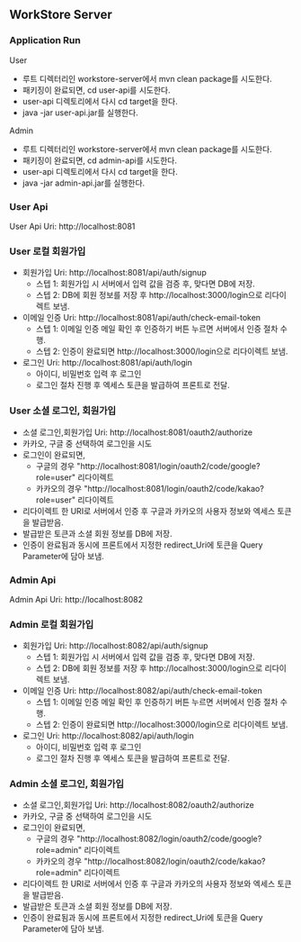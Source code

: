 ## WorkStore Server

### Application Run

User
- 루트 디렉터리인 workstore-server에서 mvn clean package를 시도한다.
- 패키징이 완료되면, cd user-api를 시도한다.
- user-api 디렉토리에서 다시 cd target을 한다.
- java -jar user-api.jar를 실행한다.

Admin
- 루트 디렉터리인 workstore-server에서 mvn clean package를 시도한다.
- 패키징이 완료되면, cd admin-api를 시도한다.
- user-api 디렉토리에서 다시 cd target을 한다.
- java -jar admin-api.jar를 실행한다.

### User Api

User Api Uri: http://localhost:8081

### User 로컬 회원가입

- 회원가입 Uri: http://localhost:8081/api/auth/signup
  - 스텝 1: 회원가입 시 서버에서 입력 값을 검증 후, 맞다면 DB에 저장.
  - 스텝 2: DB에 회원 정보를 저장 후 http://localhost:3000/login으로 리다이렉트 보냄.
- 이메일 인증 Uri: http://localhost:8081/api/auth/check-email-token
  - 스텝 1: 이메일 인증 메일 확인 후 인증하기 버튼 누르면 서버에서 인증 절차 수행.
  - 스텝 2: 인증이 완료되면 http://localhost:3000/login으로 리다이렉트 보냄.
- 로그인 Uri: http://localhost:8081/api/auth/login
  - 아이디, 비밀번호 입력 후 로그인
  - 로그인 절차 진행 후 엑세스 토큰을 발급하여 프론트로 전달.
  
### User 소셜 로그인, 회원가입

- 소셜 로그인,회원가입 Uri: http://localhost:8081/oauth2/authorize
- 카카오, 구글 중 선택하여 로그인을 시도
- 로그인이 완료되면,
  - 구글의 경우 "http://localhost:8081/login/oauth2/code/google?role=user" 리다이렉트
  - 카카오의 경우 "http://localhost:8081/login/oauth2/code/kakao?role=user" 리다이렉트
- 리다이렉트 한 URI로 서버에서 인증 후 구글과 카카오의 사용자 정보와 엑세스 토큰을 발급받음.
- 발급받은 토큰과 소셜 회원 정보를 DB에 저장.
- 인증이 완료됨과 동시에 프론트에서 지정한 redirect_Uri에 토큰을 Query Parameter에 담아 보냄.

### Admin Api

Admin Api Uri: http://localhost:8082

### Admin 로컬 회원가입

- 회원가입 Uri: http://localhost:8082/api/auth/signup
  - 스텝 1: 회원가입 시 서버에서 입력 값을 검증 후, 맞다면 DB에 저장.
  - 스텝 2: DB에 회원 정보를 저장 후 http://localhost:3000/login으로 리다이렉트 보냄.
- 이메일 인증 Uri: http://localhost:8082/api/auth/check-email-token
  - 스텝 1: 이메일 인증 메일 확인 후 인증하기 버튼 누르면 서버에서 인증 절차 수행.
  - 스텝 2: 인증이 완료되면 http://localhost:3000/login으로 리다이렉트 보냄.
- 로그인 Uri: http://localhost:8082/api/auth/login
  - 아이디, 비밀번호 입력 후 로그인
  - 로그인 절차 진행 후 엑세스 토큰을 발급하여 프론트로 전달.
  
### Admin 소셜 로그인, 회원가입

- 소셜 로그인,회원가입 Uri: http://localhost:8082/oauth2/authorize
- 카카오, 구글 중 선택하여 로그인을 시도
- 로그인이 완료되면,
  - 구글의 경우 "http://localhost:8082/login/oauth2/code/google?role=admin" 리다이렉트
  - 카카오의 경우 "http://localhost:8082/login/oauth2/code/kakao?role=admin" 리다이렉트
- 리다이렉트 한 URI로 서버에서 인증 후 구글과 카카오의 사용자 정보와 엑세스 토큰을 발급받음.
- 발급받은 토큰과 소셜 회원 정보를 DB에 저장.
- 인증이 완료됨과 동시에 프론트에서 지정한 redirect_Uri에 토큰을 Query Parameter에 담아 보냄.